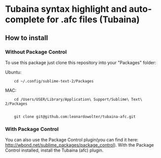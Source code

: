 Tubaina syntax highlight and auto-complete for .afc files (Tubaina)
======================

How to install
---

### Without Package Control
To use this package just clone this repository into your "Packages" folder:  
		
Ubuntu:

		cd ~/.config/sublime-text-2/Packages  

MAC:

		cd /Users/USER/Library/Application\ Support/Sublime\ Text\ 2/Packages

	
		git clone git@github.com:leonardowolter/tubaina-afc.git  


### With Package Control
You can also use the Package Control plugin(you can find it here: http://wbond.net/sublime_packages/package_control). 
With the Package Control installed, install the Tubaina (afc) plugin.